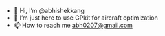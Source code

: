 - 👋 Hi, I’m @abhishekkang
- 👀 I’m just here to use GPkit for aircraft optimization  
- 📫 How to reach me abh0207@gmail.com

<!---
abhishekkang/abhishekkang is a ✨ special ✨ repository because its `README.md` (this file) appears on your GitHub profile.
You can click the Preview link to take a look at your changes.
--->
